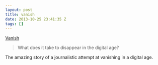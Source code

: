 ```yaml
---
layout: post
title: vanish
date: 2013-10-25 23:41:35 Z
tags: []
---
```

[Vanish](https://evan.creatavist.com/story/5608)

> What does it take to disappear in the digital age?

The amazing story of a journalistic attempt at vanishing in a digital age.
